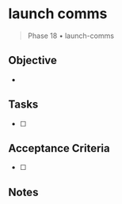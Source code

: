 # launch comms

> Phase 18 • launch-comms

## Objective
- 

## Tasks
- [ ] 

## Acceptance Criteria
- [ ] 

## Notes

